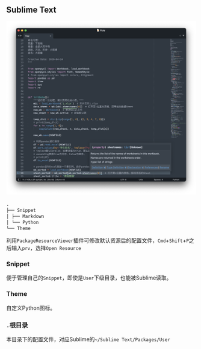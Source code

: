 ## Sublime Text

![](https://github.com/ykqmain/Config/blob/master/Sublime/Theme/Sublime.png)

```
.
├── Snippet
│ ├── Markdown
│ └── Python
└── Theme
```

利用`PackageResourceViewer`插件可修改默认资源后的配置文件，`Cmd`+`Shift`+`P`之后输入`prv`，选择`Open Resource`


### Snippet
便于管理自己的`Snippet`，即使是`User`下级目录，也能被Sublime读取。


### Theme
自定义Python图标。


### `.`根目录
本目录下的配置文件，对应Sublime的`~/Sublime Text/Packages/User`
